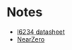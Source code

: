 Notes
===

* [l6234 datasheet](https://raw.githubusercontent.com/abetusk/manuals/master/datasheets/LD6234.pdf)
* [NearZero](http://skysedge.us/robotics/nearzero/electrical/NearZeroSchematic.pdf)
